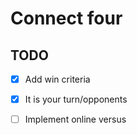 # Connect four


## TODO
* [x] Add win criteria
* [x] It is your turn/opponents
* [ ] Implement online versus


